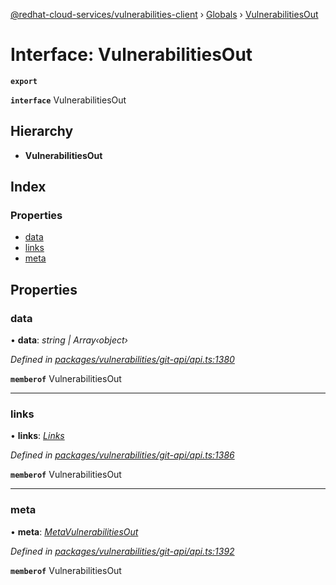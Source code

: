 [@redhat-cloud-services/vulnerabilities-client](../README.md) › [Globals](../globals.md) › [VulnerabilitiesOut](vulnerabilitiesout.md)

# Interface: VulnerabilitiesOut

**`export`** 

**`interface`** VulnerabilitiesOut

## Hierarchy

* **VulnerabilitiesOut**

## Index

### Properties

* [data](vulnerabilitiesout.md#data)
* [links](vulnerabilitiesout.md#links)
* [meta](vulnerabilitiesout.md#meta)

## Properties

###  data

• **data**: *string | Array‹object›*

*Defined in [packages/vulnerabilities/git-api/api.ts:1380](https://github.com/RedHatInsights/javascript-clients/blob/master/packages/vulnerabilities/git-api/api.ts#L1380)*

**`memberof`** VulnerabilitiesOut

___

###  links

• **links**: *[Links](links.md)*

*Defined in [packages/vulnerabilities/git-api/api.ts:1386](https://github.com/RedHatInsights/javascript-clients/blob/master/packages/vulnerabilities/git-api/api.ts#L1386)*

**`memberof`** VulnerabilitiesOut

___

###  meta

• **meta**: *[MetaVulnerabilitiesOut](metavulnerabilitiesout.md)*

*Defined in [packages/vulnerabilities/git-api/api.ts:1392](https://github.com/RedHatInsights/javascript-clients/blob/master/packages/vulnerabilities/git-api/api.ts#L1392)*

**`memberof`** VulnerabilitiesOut
